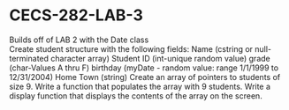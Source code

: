 # CECS-282-LAB-3
Builds off of LAB 2 with the Date class  
Create student structure with the following fields: 
Name (cstring or null-terminated character array)
Student ID (int-unique random value)
grade (char-Values A thru F) 
birthday (myDate - random value: range 1/1/1999 to 12/31/2004) 
Home Town (string) 
Create an array of pointers to students of size 9. Write a function that populates the array with 9 students. Write a display function that displays the contents of the array on the screen.
